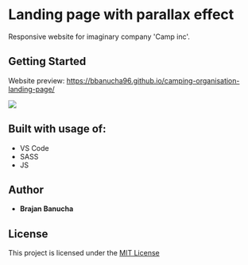# Landing page with parallax effect

Responsive website for imaginary company 'Camp inc'. 

## Getting Started

Website preview: https://bbanucha96.github.io/camping-organisation-landing-page/

![](https://i.imgur.com/ZJfmmbo.png)

## Built with usage of:

* VS Code
* SASS
* JS

## Author

* **Brajan Banucha** 

## License

This project is licensed under the [MIT License](LICENSE)
